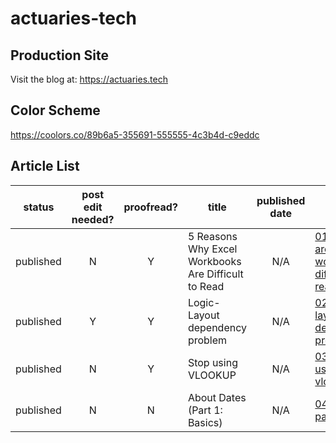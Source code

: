 # actuaries-tech

Production Site
---------------

Visit the blog at: https://actuaries.tech

Color Scheme
------------

https://coolors.co/89b6a5-355691-555555-4c3b4d-c9eddc

Article List
------------

| status | post edit needed? | proofread? | title | published date | filename
|:---:|:---:|:---:|---|:---:|---|
|published| N | Y |5 Reasons Why Excel Workbooks Are Difficult to Read|N/A|[01-why-are-workbooks-difficult-to-read.md](./01-why-are-workbooks-difficult-to-read.md)
|published| Y | Y |Logic-Layout dependency problem|N/A|[02-logic-layout-dependency-problem.md](./02-logic-layout-dependency-problem.md)
|published| N | Y |Stop using VLOOKUP|N/A|[03-stop-using-vlookup.md](./03-stop-using-vlookup.md)
|published| N | N |About Dates (Part 1: Basics) |N/A|[04-dates-part1.md](./04-dates-part1.md)

